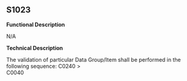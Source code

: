 ## S1023

**Functional Description**

N/A

**Technical Description**

The validation of particular Data Group/Item shall be performed in the following sequence: C0240 &gt;<br />
C0040
